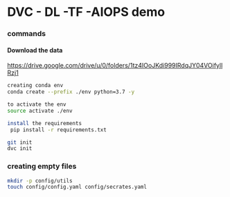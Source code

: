 # DVC - DL -TF -AIOPS demo
### commands
#### Download the data
https://drive.google.com/drive/u/0/folders/1tz4IOoJKdi999IRdqJY04VOifyllRzj1
```bash
creating conda env
conda create --prefix ./env python=3.7 -y
```

```bash
to activate the env
source activate ./env
```

```bash
install the requirements
 pip install -r requirements.txt 
```
```bash
git init
dvc init
```
### creating empty files
```bash
mkdir -p config/utils
touch config/config.yaml config/secrates.yaml
```